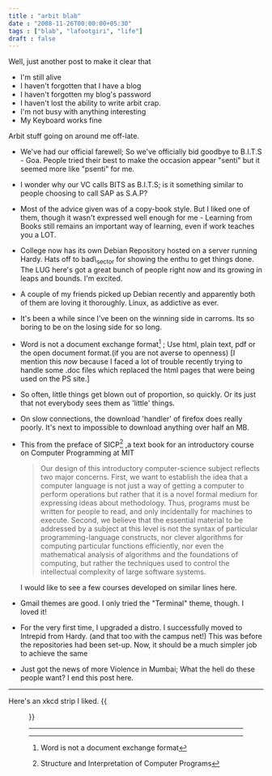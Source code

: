 ```yaml
---
title : "arbit blab"
date : "2008-11-26T00:00:00+05:30"
tags : ["blab", "lafootgiri", "life"]
draft : false
---
```


Well, just another post to make it clear that

-   I'm still alive
-   I haven't forgotten that I have a blog
-   I haven't forgotten my blog's password
-   I haven't lost the ability to write arbit crap.
-   I'm not busy with anything interesting
-   My Keyboard works fine

Arbit stuff going on around me off-late.

-   We've had our official farewell; So we've officially bid goodbye
    to B.I.T.S - Goa. People tried their best to make the occasion
    appear "senti" but it seemed more like "psenti" for me.
-   I wonder why our VC calls BITS as B.I.T.S; is it something
    similar to people choosing to call SAP as S.A.P?
-   Most of the advice given was of a copy-book style. But I liked
    one of them, though it wasn't expressed well enough for me -
    Learning from Books still remains an important way of learning,
    even if work teaches you a LOT.
-   College now has its own Debian Repository hosted on a server
    running Hardy. Hats off to bad\\<sub>sector</sub> for showing the enthu to
    get things done. The LUG here's got a great bunch of people
    right now and its growing in leaps and bounds. I'm excited.
-   A couple of my friends picked up Debian recently and apparently
    both of them are loving it thoroughly. Linux, as addictive as
    ever.
-   It's been a while since I've been on the winning side in
    carroms. Its so boring to be on the losing side for so long.
-   Word is not a document exchange format[^fn:1] ; Use
    html, plain text, pdf or the open document format.(if you are
    not averse to openness) [I mention this _now_ because I faced a
    lot of trouble recently trying to handle some .doc files which
    replaced the html pages that were being used on the PS site.]
-   So often, little things get blown out of proportion, so
    quickly. Or its just that not everybody sees them as 'little'
    things.
-   On slow connections, the download 'handler' of firefox does
    really poorly. It's next to impossible to download anything over
    half an MB.
-   This from the preface of SICP[^fn:2] ,a text book for an
    introductory course on Computer Programming at MIT

    > Our design of this introductory computer-science subject
    > reflects two major concerns. First, we want to establish the
    > idea that a computer language is not just a way of getting a
    > computer to perform operations but rather that it is a novel
    > formal medium for expressing ideas about methodology. Thus,
    > programs must be written for people to read, and only
    > incidentally for machines to execute. Second, we believe that
    > the essential material to be addressed by a subject at this
    > level is not the syntax of particular programming-language
    > constructs, nor clever algorithms for computing particular
    > functions efficiently, nor even the mathematical analysis of
    > algorithms and the foundations of computing, but rather the
    > techniques used to control the intellectual complexity of
    > large software systems.

    I would like to see a few courses developed on similar lines here.
-   Gmail themes are good. I only tried the "Terminal" theme,
    though. I loved it!
-   For the very first time, I upgraded a distro. I successfully
    moved to Intrepid from Hardy. (and that too with the campus
    net!) This was before the repositories had been set-up. Now, it
    should be a much simpler job to achieve the same
-   Just got the news of more Violence in Mumbai; What the hell do
    these people want? I end this post here.

---

Here's an xkcd strip I liked.
{{<figure src="//imgs.xkcd.com/comics/real_programmers.png">}}

---

[^fn:1]: Word is not a document exchange format
[^fn:2]: Structure and Interpretation of Computer Programs
